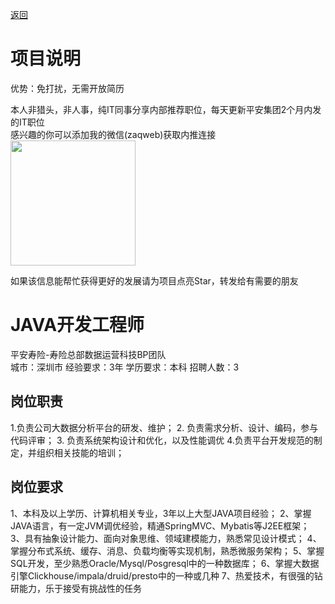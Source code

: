 [返回](../../)

# 项目说明

优势：免打扰，无需开放简历

本人非猎头，非人事，纯IT同事分享内部推荐职位，每天更新平安集团2个月内发的IT职位  
感兴趣的你可以添加我的微信(zaqweb)获取内推连接  
<img src="https://github.com/zaqweb/PA-IT-JOBS/blob/master/WechatICode.jpeg"  height="200" width="200">

如果该信息能帮忙获得更好的发展请为项目点亮Star，转发给有需要的朋友

# JAVA开发工程师
平安寿险-寿险总部数据运营科技BP团队  
城市：深圳市 经验要求：3年 学历要求：本科  招聘人数：3

## 岗位职责
1.负责公司大数据分析平台的研发、维护；
2. 负责需求分析、设计、编码，参与代码评审；
3. 负责系统架构设计和优化，以及性能调优
4.负责平台开发规范的制定，并组织相关技能的培训；

## 岗位要求
1、本科及以上学历、计算机相关专业，3年以上大型JAVA项目经验；
2、掌握JAVA语言，有一定JVM调优经验，精通SpringMVC、Mybatis等J2EE框架；
3、具有抽象设计能力、面向对象思维、领域建模能力，熟悉常见设计模式； 
4、掌握分布式系统、缓存、消息、负载均衡等实现机制，熟悉微服务架构；
5、掌握SQL开发，至少熟悉Oracle/Mysql/Posgresql中的一种数据库；
6、掌握大数据引擎Clickhouse/impala/druid/presto中的一种或几种
7、热爱技术，有很强的钻研能力，乐于接受有挑战性的任务





